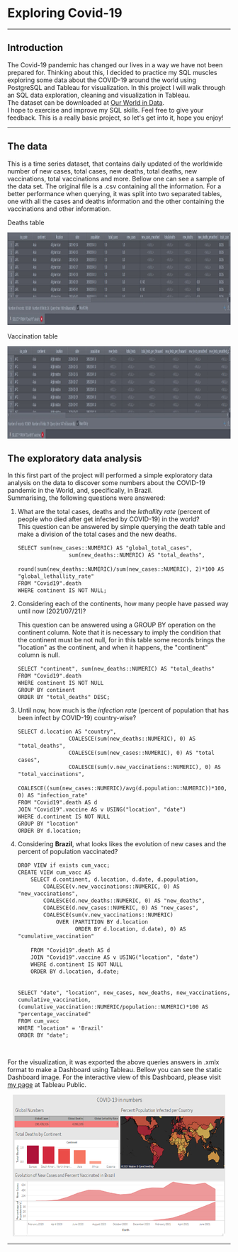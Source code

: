 # Exploring Covid-19

<hr>
<div>
  
## Introduction
  <p>

The Covid-19 pandemic has changed our lives in a way we have not been prepared for. Thinking about this, I decided to practice my SQL muscles exploring some data about the COVID-19 around the world using PostgreSQL and Tableau for visualization. In this project I will walk through an SQL data exploration, cleaning and visualization in Tableau. <br>
The dataset can be downloaded at [Our World in Data](https://ourworldindata.org/covid-deaths). <br>
I hope to exercise and improve my SQL skills. Feel free to give your feedback. This is a really basic project, so let's get into it, hope you enjoy!<br>
  </p>

</div>
<hr>

## The data 

This is a time series dataset, that contains daily updated of the worldwide number of new cases, total cases, new deaths, total deaths, new vaccinations, total vaccinations and more.
Bellow one can see a sample of the data set. The original file is a .csv containing all the information. For a better performance when querying, it was split into two separated tables, one with all the cases and deaths information and the
other containing the vaccinations and other information.

Deaths table
<p align="center">
<img width="1280" height="209" src="images/deaths.jpeg">

Vaccination table
<p align="center">
<img width="1280" height="209" src="images/vaccines.jpeg">



<div>

## The exploratory data analysis
  <p>
In this first part of the project will performed a simple exploratory data analysis on the data to discover some numbers about the COVID-19 pandemic in the World, and, specifically, in Brazil. <br>
Summarising, the following questions were answered: <br>
<ol>
<li>What are the total cases, deaths and the <i>lethallity rate</i> (percent of people who died after get infected by COVID-19) in the world?</li>
This question can be answered by simple querying the death table and make a division of the total cases and the new deaths.

    SELECT sum(new_cases::NUMERIC) AS "global_total_cases",
                    sum(new_deaths::NUMERIC) AS "total_deaths",
                    round(sum(new_deaths::NUMERIC)/sum(new_cases::NUMERIC), 2)*100 AS "global_lethallity_rate"
    FROM "Covid19".death
    WHERE continent IS NOT NULL;

<li>Considering each of the continents, how many people have passed way until now (2021/07/21)?</li>

This question can be answered using a GROUP BY operation on the continent column. Note that it is necessary to imply the condition that the continent must be not null,
for in this table some records brings the "location" as the continent, and when it happens, the "continent" column is null.

    SELECT "continent", sum(new_deaths::NUMERIC) AS "total_deaths"
    FROM "Covid19".death
    WHERE continent IS NOT NULL
    GROUP BY continent
    ORDER BY "total_deaths" DESC;

<li>Until now, how much is the <i>infection rate</i> (percent of population that has been infect by COVID-19) country-wise?</li>


    SELECT d.location AS "country",
                    COALESCE(sum(new_deaths::NUMERIC), 0) AS "total_deaths",
                    COALESCE(sum(new_cases::NUMERIC), 0) AS "total cases",
                    COALESCE(sum(v.new_vaccinations::NUMERIC), 0) AS "total_vaccinations",
                    COALESCE((sum(new_cases::NUMERIC)/avg(d.population::NUMERIC))*100, 0) AS "infection_rate"
    FROM "Covid19".death AS d
    JOIN "Covid19".vaccine AS v USING("location", "date")
    WHERE d.continent IS NOT NULL
    GROUP BY "location"
    ORDER BY d.location;

<li>Considering <b>Brazil</b>, what looks likes the evolution of new cases and the percent of population vaccinated?</li>

    DROP VIEW if exists cum_vacc;
    CREATE VIEW cum_vacc AS 
        SELECT d.continent, d.location, d.date, d.population,
            COALESCE(v.new_vaccinations::NUMERIC, 0) AS "new_vaccinations",
            COALESCE(d.new_deaths::NUMERIC, 0) AS "new_deaths",
            COALESCE(d.new_cases::NUMERIC, 0) AS "new_cases",
            COALESCE(sum(v.new_vaccinations::NUMERIC)
                OVER (PARTITION BY d.location
                      ORDER BY d.location, d.date), 0) AS "cumulative_vaccination"
    
        FROM "Covid19".death AS d
        JOIN "Covid19".vaccine AS v USING("location", "date")
        WHERE d.continent IS NOT NULL
        ORDER BY d.location, d.date;
    
    
    SELECT "date", "location", new_cases, new_deaths, new_vaccinations, cumulative_vaccination, (cumulative_vaccination::NUMERIC/population::NUMERIC)*100 AS "percentage_vaccinated"
    FROM cum_vacc
    WHERE "location" = 'Brazil'
    ORDER BY "date";

</ol>
<br>

For the visualization, it was exported the above queries answers in .xmlx format to make a Dashboard using Tableau. Bellow you can see the static Dashboard image. For the interactive view of this Dashboard, please visit [my page](https://public.tableau.com/app/profile/michel.de.ara.jo/viz/COVID-19innumbers_16268902575460/Dashboard1?publish=yes) at Tableau Public. <br>

<p align="center">
<img width="480" height="320" src="images/eda_dashboard.png">



</p>

  </p>

</div>
<hr>

